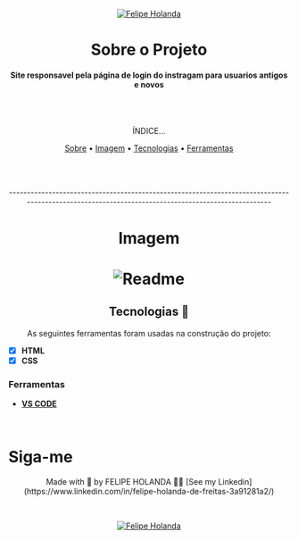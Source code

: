 <p align="center">
   <a href="https://www.linkedin.com/in/felipe-holanda-de-freitas-3a91281a2/">
      <img alt="Felipe Holanda" src="https://img.shields.io/badge/-Felipe Holanda-blue?style=flat&logo=Linkedin&logoColor=bluee" />
   </a>
</p>

<h1 align="center">Sobre o Projeto</h1>

<h4 align="center">Site responsavel pela página de login do instragam para usuarios antigos e novos</h4>

<br>
<br>

<p align="center">ÍNDICE...</p>
<p align="center"><a href="#sobre-o-projeto">Sobre</a> • 
<a href="#Imagem">Imagem</a> • 
<a href="#Tecnologias--">Tecnologias</a> • 
<a href="#Ferramentas">Ferramentas</a></p>

<br>
<br>
<p align="center">--------------------------------------------------------------------------------------------------------------------------------------------------</p>

<h1 align="center">Imagem</h1>

<h1 align="center">
   <img alt="Readme" title="Readme" src="PaginaREADME.png" />
</h1>

  <h2 align="center">Tecnologias 🚀 </h2>

  <p align="center">As seguintes ferramentas foram usadas na construção do projeto:</p>

  - [x] **HTML**
  - [x] **CSS**

  ### Ferramentas

  - [**VS CODE**](https://code.visualstudio.com/)

<br>

  <h1>Siga-me</h1>
  <p align="center">Made with 💜 by FELIPE HOLANDA 👋🏻 [See my Linkedin](https://www.linkedin.com/in/felipe-holanda-de-freitas-3a91281a2/)</p>
  
<br>

<p align="center">
   <a href="https://www.linkedin.com/in/felipe-holanda-de-freitas-3a91281a2/">
      <img alt="Felipe Holanda" src="https://img.shields.io/badge/-Felipe Holanda-blue?style=flat&logo=Linkedin&logoColor=bluee" />
   </a>
</p>


